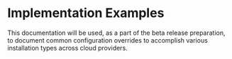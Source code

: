 # Implementation Examples

This documentation will be used, as a part of the beta release preparation, to document common configuration overrides to accomplish various installation types across cloud providers.